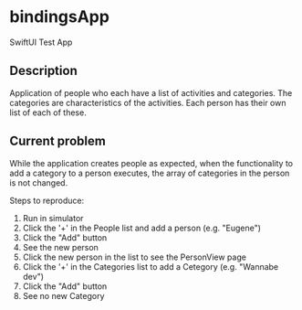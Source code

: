 # bindingsApp
SwiftUI Test App

## Description
Application of people who each have a list of activities and categories. The categories are characteristics of the activities. Each person has their own list of each of these.

## Current problem
While the application creates people as expected, when the functionality to add a category to a person executes, the array of categories in the person is not changed.

Steps to reproduce:
1. Run in simulator
2. Click the '+' in the People list and add a person (e.g. "Eugene")
3. Click the "Add" button
4. See the new person
5. Click the new person in the list to see the PersonView page
6. Click the '+' in the Categories list to add a Cetegory (e.g. "Wannabe dev")
7. Click the "Add" button
8. See no new Category


